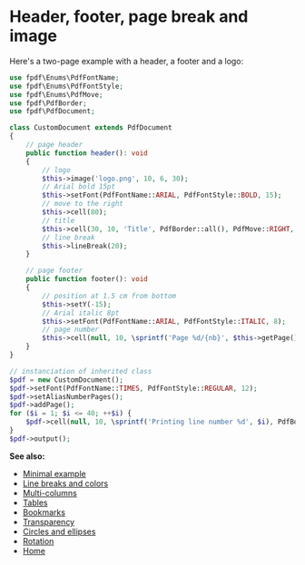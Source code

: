 # Header, footer, page break and image

Here's a two-page example with a header, a footer and a logo:

```php
use fpdf\Enums\PdfFontName;
use fpdf\Enums\PdfFontStyle;
use fpdf\Enums\PdfMove;
use fpdf\PdfBorder;
use fpdf\PdfDocument;

class CustomDocument extends PdfDocument
{
    // page header
    public function header(): void
    {
        // logo
        $this->image('logo.png', 10, 6, 30);
        // Arial bold 15pt
        $this->setFont(PdfFontName::ARIAL, PdfFontStyle::BOLD, 15);
        // move to the right
        $this->cell(80);
        // title
        $this->cell(30, 10, 'Title', PdfBorder::all(), PdfMove::RIGHT, PdfTextAlignment::CENTER);
        // line break
        $this->lineBreak(20);
    }

    // page footer
    public function footer(): void
    {
        // position at 1.5 cm from bottom
        $this->setY(-15);
        // Arial italic 8pt
        $this->setFont(PdfFontName::ARIAL, PdfFontStyle::ITALIC, 8);
        // page number
        $this->cell(null, 10, \sprintf('Page %d/{nb}', $this->getPage()), PdfBorder::none(), PdfMove::RIGHT, PdfTextAlignment::CENTER);
    }
}

// instanciation of inherited class
$pdf = new CustomDocument();
$pdf->setFont(PdfFontName::TIMES, PdfFontStyle::REGULAR, 12);
$pdf->setAliasNumberPages();
$pdf->addPage();
for ($i = 1; $i <= 40; ++$i) {
    $pdf->cell(null, 10, \sprintf('Printing line number %d', $i), PdfBorder::none(), PdfMove::NEW_LINE);
}
$pdf->output();
```

**See also:**

- [Minimal example](tuto_1.md)
- [Line breaks and colors](tuto_3.md)
- [Multi-columns](tuto_4.md)
- [Tables](tuto_5.md)
- [Bookmarks](tuto_6.md)
- [Transparency](tuto_7.md)
- [Circles and ellipses](tuto_8.md)
- [Rotation](tuto_9.md)
- [Home](../README.md)
